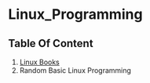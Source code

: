 # Linux_Programming

## Table Of Content

1. [Linux Books](https://github.com/bibek376/Linux_Programming/tree/master/Books)<br>
2. Random Basic Linux Programming
